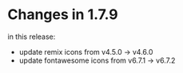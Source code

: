 # Changes in 1.7.9

in this release:

- update remix icons from v4.5.0 -> v4.6.0
- update fontawesome icons from v6.7.1 -> v6.7.2
